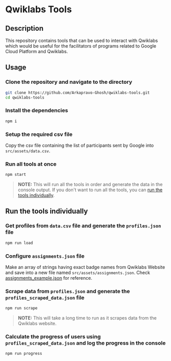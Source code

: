 # Qwiklabs Tools

## Description
This repository contains tools that can be used to interact with Qwiklabs which would be useful for the facilitators of programs related to Google Cloud Platform and Qwiklabs.

## Usage

### Clone the repository and navigate to the directory
```bash
git clone https://github.com/Arkapravo-Ghosh/qwiklabs-tools.git
cd qwiklabs-tools
```

### Install the dependencies
```bash
npm i
```

### Setup the required csv file
Copy the csv file containing the list of participants sent by Google into `src/assets/data.csv`.

### Run all tools at once
```bash
npm start
```
> **NOTE:** This will run all the tools in order and generate the data in the console output. If you don't want to run all the tools, you can [run the tools individually](#run-the-tools-individually).

## Run the tools individually

### Get profiles from `data.csv` file and generate the `profiles.json` file
```bash
npm run load
```

### Configure `assignments.json` file

Make an array of strings having exact badge names from Qwiklabs Website and save into a new file named `src/assets/assignments.json`. Check [assignments_example.json](src/assets/assignments_example.json) for reference.

### Scrape data from `profiles.json` and generate the `profiles_scraped_data.json` file
```bash
npm run scrape
```
> **NOTE:** This will take a long time to run as it scrapes data from the Qwiklabs website.

### Calculate the progress of users using `profiles_scraped_data.json` and log the progress in the console
```bash
npm run progress
```